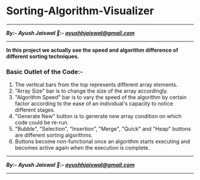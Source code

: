 # Sorting-Algorithm-Visualizer

********************
***By:- Ayush Jaiswal
📧:- ayushhjaiswal@gmail.com***
********************

**In this project we actually see the speed and algorithm difference of different sorting techniques.**
### Basic Outlet of the Code:-
1. The vertical bars from the top represents different array elements.
2. "Array Size" bar is to change the size of the array accordingly.
3. "Algorithm Speed" bar is to vary the speed of the algorithm by certain factor according to the ease of an individual's capacity to notice different stages.
4. "Generate New" button is to generate new array condition on which code could be re-run.
5. "Bubble", "Selection", "Insertion", "Merge", "Quick" and "Heap" buttons are different sorting algorithms.
6. Buttons become non-functional once an algorithm starts executing and becomes active again when the execution is complete.

********************
***By:- Ayush Jaiswal
📧:- ayushhjaiswal@gmail.com***
********************
